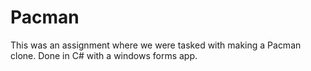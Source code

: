 # Pacman
This was an assignment where we were tasked with making a Pacman clone. Done in C# with a windows forms app.
